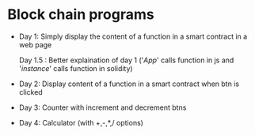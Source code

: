 # Block chain programs

- Day 1: Simply display the content of a function in a smart contract in a web page

  Day 1.5 : Better explaination of day 1 ('_App_' calls function in js and '_instance_' calls function in solidity)

* Day 2: Display content of a function in a smart contract when btn is clicked

* Day 3: Counter with increment and decrement btns

* Day 4: Calculator (with +,-,\*,/ options)
